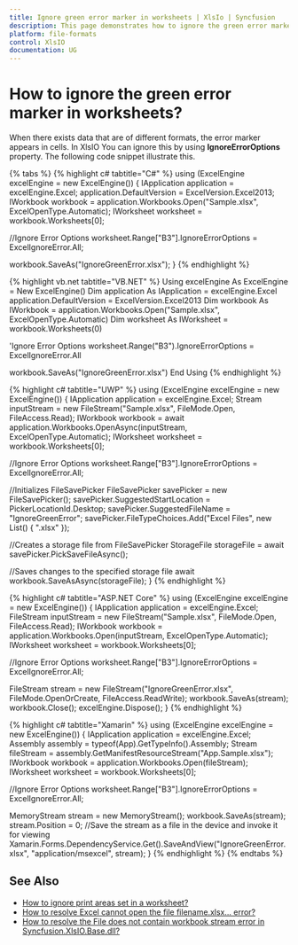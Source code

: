 ```yaml
---
title: Ignore green error marker in worksheets | XlsIo | Syncfusion
description: This page demonstrates how to ignore the green error marker in worksheets using Syncfusion .NET Excel library (XlsIO).
platform: file-formats
control: XlsIO
documentation: UG
---
```


# How to ignore the green error marker in worksheets?

When there exists data that are of different formats, the error marker appears in cells. In XlsIO You can ignore this by using **IgnoreErrorOptions** property. The following code snippet illustrate this.

{% tabs %} 
{% highlight c# tabtitle="C#" %}
using (ExcelEngine excelEngine = new ExcelEngine())
{
  IApplication application = excelEngine.Excel;
  application.DefaultVersion = ExcelVersion.Excel2013;
  IWorkbook workbook = application.Workbooks.Open("Sample.xlsx", ExcelOpenType.Automatic);
  IWorksheet worksheet = workbook.Worksheets[0];

  //Ignore Error Options
  worksheet.Range["B3"].IgnoreErrorOptions = ExcelIgnoreError.All;

  workbook.SaveAs("IgnoreGreenError.xlsx");
}
{% endhighlight %}

{% highlight vb.net tabtitle="VB.NET" %}
Using excelEngine As ExcelEngine = New ExcelEngine()
  Dim application As IApplication = excelEngine.Excel
  application.DefaultVersion = ExcelVersion.Excel2013
  Dim workbook As IWorkbook = application.Workbooks.Open("Sample.xlsx", ExcelOpenType.Automatic)
  Dim worksheet As IWorksheet = workbook.Worksheets(0)

  'Ignore Error Options
  worksheet.Range("B3").IgnoreErrorOptions = ExcelIgnoreError.All

  workbook.SaveAs("IgnoreGreenError.xlsx")
End Using
{% endhighlight %}

{% highlight c# tabtitle="UWP" %}
using (ExcelEngine excelEngine = new ExcelEngine())
{
  IApplication application = excelEngine.Excel;
  Stream inputStream = new FileStream("Sample.xlsx", FileMode.Open, FileAccess.Read);
  IWorkbook workbook = await application.Workbooks.OpenAsync(inputStream, ExcelOpenType.Automatic);
  IWorksheet worksheet = workbook.Worksheets[0];

  //Ignore Error Options
  worksheet.Range["B3"].IgnoreErrorOptions = ExcelIgnoreError.All;

  //Initializes FileSavePicker
  FileSavePicker savePicker = new FileSavePicker();
  savePicker.SuggestedStartLocation = PickerLocationId.Desktop;
  savePicker.SuggestedFileName = "IgnoreGreenError";
  savePicker.FileTypeChoices.Add("Excel Files", new List<string>() { ".xlsx" });

  //Creates a storage file from FileSavePicker
  StorageFile storageFile = await savePicker.PickSaveFileAsync();

  //Saves changes to the specified storage file
  await workbook.SaveAsAsync(storageFile);
}
{% endhighlight %}

{% highlight c# tabtitle="ASP.NET Core" %}
using (ExcelEngine excelEngine = new ExcelEngine())
{
  IApplication application = excelEngine.Excel;
  FileStream inputStream = new FileStream("Sample.xlsx", FileMode.Open, FileAccess.Read);
  IWorkbook workbook = application.Workbooks.Open(inputStream, ExcelOpenType.Automatic);
  IWorksheet worksheet = workbook.Worksheets[0];

  //Ignore Error Options
  worksheet.Range["B3"].IgnoreErrorOptions = ExcelIgnoreError.All;

  FileStream stream = new FileStream("IgnoreGreenError.xlsx", FileMode.OpenOrCreate, FileAccess.ReadWrite);
  workbook.SaveAs(stream);
  workbook.Close();
  excelEngine.Dispose();
}
{% endhighlight %}

{% highlight c# tabtitle="Xamarin" %}
using (ExcelEngine excelEngine = new ExcelEngine())
{
  IApplication application = excelEngine.Excel;
  Assembly assembly = typeof(App).GetTypeInfo().Assembly;
  Stream fileStream = assembly.GetManifestResourceStream("App.Sample.xlsx");
  IWorkbook workbook = application.Workbooks.Open(fileStream);
  IWorksheet worksheet = workbook.Worksheets[0];

  //Ignore Error Options
  worksheet.Range["B3"].IgnoreErrorOptions = ExcelIgnoreError.All;

  MemoryStream stream = new MemoryStream();
  workbook.SaveAs(stream);
  stream.Position = 0;
  //Save the stream as a file in the device and invoke it for viewing
  Xamarin.Forms.DependencyService.Get<ISave>().SaveAndView("IgnoreGreenError.xlsx", "application/msexcel", stream);
}
{% endhighlight %}
{% endtabs %}  

## See Also

* [How to ignore print areas set in a worksheet?](how-to-ignore-print-areas-set-in-a-worksheet)
* [How to resolve Excel cannot open the file filename.xlsx... error?](how-to-resolve-excel-cannot-open-the-file-because-the-file-format-for-the-file-extension-is-not-valid)
* [How to resolve the File does not contain workbook stream error in Syncfusion.XlsIO.Base.dll?](how-to-resolve-the-file-does-not-contain-workbook-stream-error)
